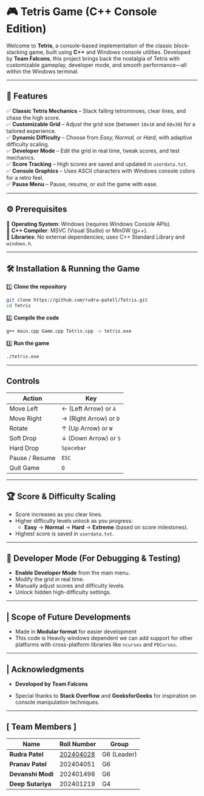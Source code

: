 # 🎮 Tetris Game (C++ Console Edition)

Welcome to **Tetris**, a console-based implementation of the classic block-stacking game, built using **C++** and Windows console utilities. Developed by **Team Falcons**, this project brings back the nostalgia of Tetris with customizable gameplay, developer mode, and smooth performance—all within the Windows terminal.

---

## 🚀 Features

✅ **Classic Tetris Mechanics** – Stack falling tetrominoes, clear lines, and chase the high score.  
✅ **Customizable Grid** – Adjust the grid size (between `10x10` and `60x30`) for a tailored experience.  
✅ **Dynamic Difficulty** – Choose from *Easy, Normal,* or *Hard*, with adaptive difficulty scaling.  
✅ **Developer Mode** – Edit the grid in real time, tweak scores, and test mechanics.  
✅ **Score Tracking** – High scores are saved and updated in `userdata.txt`.  
✅ **Console Graphics** – Uses ASCII characters with Windows console colors for a retro feel.  
✅ **Pause Menu** – Pause, resume, or exit the game with ease.  

---

## ⚙️ Prerequisites

📌 **Operating System**: Windows (requires Windows Console APIs).  
📌 **C++ Compiler**: MSVC (Visual Studio) or MinGW (g++).  
📌 **Libraries**: No external dependencies; uses C++ Standard Library and `windows.h`.

---

## 🛠️ Installation & Running the Game

1️⃣ **Clone the repository**  
```bash
git clone https://github.com/rudra-patell/Tetris.git
cd Tetris
```

2️⃣ **Compile the code**  
```bash
g++ main.cpp Game.cpp Tetris.cpp -o tetris.exe
```

3️⃣ **Run the game**  
```bash
./tetris.exe
```

---
##  Controls

| Action           | Key |
|-----------------|----|
| Move Left       | ←  (Left Arrow) or `A` |
| Move Right      | →  (Right Arrow) or `D` |
| Rotate         | ↑  (Up Arrow) or `W` |
| Soft Drop       | ↓  (Down Arrow) or `S` |
| Hard Drop       | `Spacebar` |
| Pause / Resume | `ESC` |
| Quit Game       | `Q` |
---

## 🏆 Score & Difficulty Scaling

- Score increases as you clear lines.
- Higher difficulty levels unlock as you progress:
  - **Easy** → **Normal** → **Hard** → **Extreme** (based on score milestones).
- Highest score is saved in `userdata.txt`.
---

## 🔧 Developer Mode (For Debugging & Testing)

- **Enable Developer Mode** from the main menu.
- Modify the grid in real time.
- Manually adjust scores and difficulty levels.
- Unlock hidden high-difficulty settings.
---
## | Scope of Future Developments
- Made in **Modular format** for easier development
- This code is Heavily windows dependent we can add support for other platforms with cross-platform libraries like `ncurses` and `PDCurses`.

---

## | Acknowledgments

- **Developed by Team Falcons**  

- Special thanks to **Stack Overflow** and **GeeksforGeeks** for inspiration on console manipulation techniques.

---

## [ Team Members ]
| Name           | Roll Number | Group |
|---------------|------------|-------|
| **Rudra Patel** | [202404028](mailto:202404028@daiict.ac.in) | G6 (Leader) |
| **Pranav Patel** | 202404051 | G6 |
| **Devanshi Modi** | 202401498 | G6 |
| **Deep Sutariya** | 202401219 | G4 |

